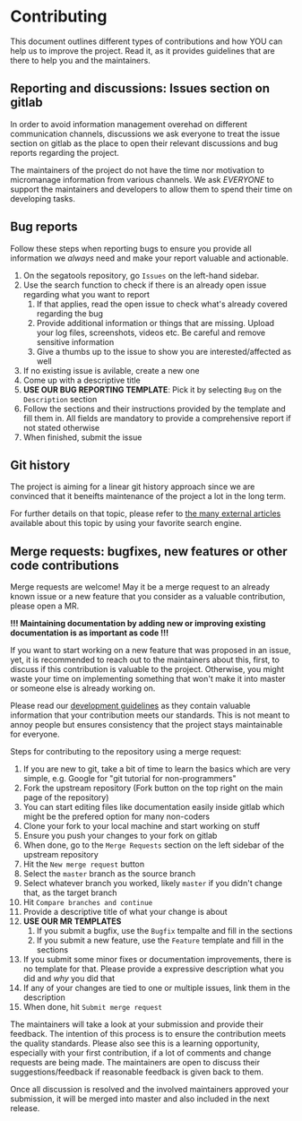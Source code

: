 # Contributing

This document outlines different types of contributions and how YOU can help us to improve the
project. Read it, as it provides guidelines that are there to help you and the maintainers.

## Reporting and discussions: Issues section on gitlab

In order to avoid information management overehad on different communication channels, discussions
we ask everyone to treat the issue section on gitlab as the place to open their relevant discussions
and bug reports regarding the project.

The maintainers of the project do not have the time nor motivation to micromanage information from
various channels. We ask *EVERYONE* to support the maintainers and developers to allow them to spend
their time on developing tasks.

## Bug reports

Follow these steps when reporting bugs to ensure you provide all information we *always* need and
make your report valuable and actionable.

1. On the segatools repository, go `Issues` on the left-hand sidebar.
1. Use the search function to check if there is an already open issue regarding what you want to
report
    1. If that applies, read the open issue to check what's already covered regarding the bug
    1. Provide additional information or things that are missing. Upload your log files,
    screenshots, videos etc. Be careful and remove sensitive information
    1. Give a thumbs up to the issue to show you are interested/affected as well
1. If no existing issue is avilable, create a new one
1. Come up with a descriptive title
1. **USE OUR BUG REPORTING TEMPLATE**: Pick it by selecting `Bug` on the `Description` section
1. Follow the sections and their instructions provided by the template and fill them in. All fields
are mandatory to provide a comprehensive report if not stated otherwise
1. When finished, submit the issue

## Git history

The project is aiming for a linear git history approach since we are convinced that it beneifts
maintenance of the project a lot in the long term.

For further details on that topic, please refer to
[the many external articles](https://dev.to/bladesensei/avoid-messy-git-history-3g26) available
about this topic by using your favorite search engine.

## Merge requests: bugfixes, new features or other code contributions

Merge requests are welcome! May it be a merge request to an already known issue or a new feature that
you consider as a valuable contribution, please open a MR.

**!!! Maintaining documentation by adding new or improving existing documentation is as important as
code !!!**

If you want to start working on a new feature that was proposed in an issue, yet, it is recommended
to reach out to the maintainers about this, first, to discuss if this contribution is valuable
to the project. Otherwise, you might waste your time on implementing something that won't make it
into master or someone else is already working on.

Please read our [development guidelines](doc/development.md) as they contain valuable information
that your contribution meets our standards. This is not meant to annoy people but ensures
consistency that the project stays maintainable for everyone.

Steps for contributing to the repository using a merge request:

1. If you are new to git, take a bit of time to learn the basics which are very simple, e.g. Google
for "git tutorial for non-programmers"
1. Fork the upstream repository (Fork button on the top right on the main page of the repository)
1. You can start editing files like documentation easily inside gitlab which might be the prefered
option for many non-coders
1. Clone your fork to your local machine and start working on stuff
1. Ensure you push your changes to your fork on gitlab
1. When done, go to the `Merge Requests` section on the left sidebar of the upstream repository
1. Hit the `New merge request` button
1. Select the `master` branch as the source branch
1. Select whatever branch you worked, likely `master` if you didn't change that, as the target
branch
1. Hit `Compare branches and continue`
1. Provide a descriptive title of what your change is about
1. **USE OUR MR TEMPLATES**
    1. If you submit a bugfix, use the `Bugfix` tempalte and fill in the sections
    1. If you submit a new feature, use the `Feature` template and fill in the sections
1. If you submit some minor fixes or documentation improvements, there is no template for that.
Please provide a expressive description what you did and *why* you did that
1. If any of your changes are tied to one or multiple issues, link them in the description
1. When done, hit `Submit merge request`

The maintainers will take a look at your submission and provide their feedback. The intention of
this process is to ensure the contribution meets the quality standards. Please also see this is
a learning opportunity, especially with your first contribution, if a lot of comments and change
requests are being made. The maintainers are open to discuss their suggestions/feedback if
reasonable feedback is given back to them.

Once all discussion is resolved and the involved maintainers approved your submission, it will be
merged into master and also included in the next release.
